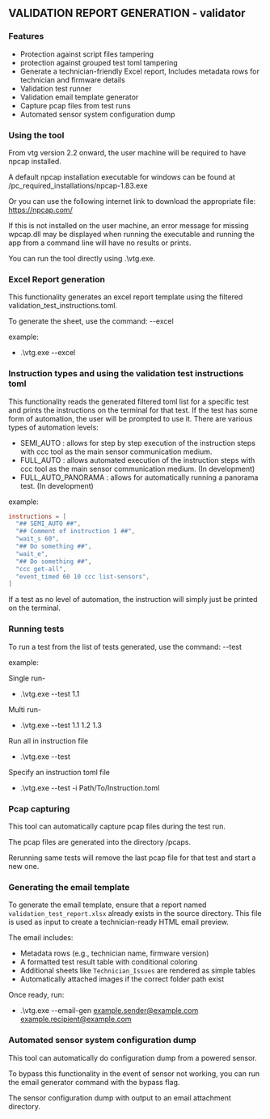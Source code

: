 ## VALIDATION REPORT GENERATION - validator

### Features
- Protection against script files tampering
- protection against grouped test toml tampering
- Generate a technician-friendly Excel report, Includes metadata rows for technician and firmware details
- Validation test runner
- Validation email template generator
- Capture pcap files from test runs
- Automated sensor system configuration dump

### Using the tool
From vtg version 2.2 onward, the user machine will be required to have npcap installed.

A default npcap installation executable for windows can be found at /pc_required_installations/npcap-1.83.exe

Or you can use the following internet link to download the appropriate file: https://npcap.com/

If this is not installed on the user machine, an error message for missing wpcap.dll may be displayed when running the executable
and running the app from a command line will have no results or prints.

You can run the tool directly using .\vtg.exe.

### Excel Report generation

This functionality generates an excel report template using the filtered
validation_test_instructions.toml.

To generate the sheet, use the command: --excel

example:

- .\vtg.exe --excel

### Instruction types and using the validation test instructions toml

This functionality reads the generated filtered toml list for a specific test 
and prints the instructions on the terminal for that test. If the test has some
form of automation, the user will be prompted to use it. There are various
types of automation levels:

- SEMI_AUTO : allows for step by step execution of the instruction steps
with ccc tool as the main sensor communication medium.
- FULL_AUTO : allows automated execution of the instruction steps with
ccc tool as the main sensor communication medium. (In development)
- FULL_AUTO_PANORAMA : allows for automatically running a panorama test.
 (In development)

example:

``` toml
instructions = [
  "## SEMI_AUTO ##",
  "## Comment of instruction 1 ##",
  "wait_s 60",
  "## Do something ##",
  "wait_e",
  "## Do something ##",
  "ccc get-all",
  "event_timed 60 10 ccc list-sensors",
]
```

If a test as no level of automation, the instruction will simply just be printed
on the terminal.

### Running tests

To run a test from the list of tests generated, use the command: --test

example:

Single run-
- .\vtg.exe --test 1.1

Multi run-
- .\vtg.exe --test 1.1 1.2 1.3

Run all in instruction file
- .\vtg.exe --test

Specify an instruction toml file
- .\vtg.exe --test -i Path/To/Instruction.toml

### Pcap capturing

This tool can automatically capture pcap files during the test run.

The pcap files are generated into the directory /pcaps.

Rerunning same tests will remove the last pcap file for that test and start a new one.


### Generating the email template

To generate the email template, ensure that a report named `validation_test_report.xlsx` already exists in the source directory. This file is used as input to create a technician-ready HTML email preview.

The email includes:
- Metadata rows (e.g., technician name, firmware version)
- A formatted test result table with conditional coloring
- Additional sheets like `Technician_Issues` are rendered as simple tables
- Automatically attached images if the correct folder path exist

Once ready, run:

- .\vtg.exe --email-gen example.sender@example.com example.recipient@example.com


### Automated sensor system configuration dump

This tool can automatically do configuration dump from a powered sensor.

To bypass this functionality in the event of sensor not working, you can run the email
generator command with the bypass flag.

The sensor configuration dump with output to an email attachment directory.
